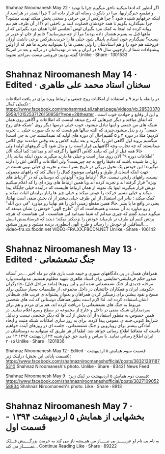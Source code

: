 Shahnaz Niroomanesh
May 22 · 
اگر آنطور که ادعا میکنید ناحق میگویم
چرا با تهدید و تطمیع خبرگزاریها، مرا در بایکوت رسانه ای قرار داده اید ؟
چرا اینقدر در هراسید از اینکه حرفهایم شنیده شود ؟
چرا هرکس از من حرفی و سخنی پخش میکند تهدید میشود؟
چرا نمیگذارید بگویم تا همه خودشان قضاوت کنند بر ناحقی ام ؟!
از آن طرف هم تیم روانه کرده اید اینجا به کمک مزد بگیران لوس آنجلسی اتان!
همان مزد بگیرانی که از ماهها قبل به پسرم هشدار داده بودند!
مرا از چه میترسانید؟ جانم از جان او عزیز تر نیست؟
نمیگذارم خون استادم پایمال شود
خیلی ها را خریدید،هرکس نرخی داشت
ارزان فروختند
هم خود را و هم استادشان را
ولی بعضی ها را نمیتوانید بخرید
ما هم که از اولین پیشنهادات شما
از بازجویی سال ۸۹ در ایران و 
بعد در تهدیداتتان در ترکیه و بعد در امریکا
گفته بودیم:
فروشی نیست ،مزاحم نشوید
Unlike · Share · 1301533

Shahnaz Niroomanesh
May 14 · Edited · 
سخنان استاد محمد علی طاهری 
=================
در رابطه با ترم ۹ و استفاده از امکانات روح جمعی و ارتباط ویژه برای در یافت اطلاعات تکمیلی کمال :
https://www.facebook.com/mohammad.ali.taheri.page/videos/vb.285303705958/10152537126150959/?type=2&theater
..و این از وقایع و حوادثِ خوب است که اتفاق میافتد و دیگر چیزهایی که رخ میدهد اینست که اطلاعات و آگاهی روی همان شبکه های منِ جمعی و اینها تبادل میشود، خوب خیلی درسها دیگر روی "شبکه های روح جمعی" رد و بدل میشود،چیزی که البته سالها هم هست که به یک صورت خیلی … تجربه کردیم؛ مثلا در دوره ۴ و ۵ گفتیم(حال آن دوره های اولیه که نمیدانستند چی به چی است) میگفتیم بروید اول آگاهی اش را بگیرید و بعد بیایید کلاس و بعد وقتی میامدند توی کلاس میدانستند که چه تجارب وچه آگاهیهایی قرار است رد و بدل شود (آن گروههای اولیه) ولی حالا همه قبل از این که بیایند کلاس آگاهیها را گرفته اند و میدانند؛ کما اینکه الان "اطلاعات دوره ۹" الان روی مدار است و خیلی ها دارند میگیرند بدون اینکه بدانند یا از زبان ما شنیده باشند که دقیقا راجع به چه چیزیست؟ ولی اطلاعات و آگاهی اش را دارند میگیرند؛
این خودش یک تحول بزرگی در تاریخ بشر است و تجربه ی خیلی نویی هست در جهت اینکه انسان از طرق و راههایی موضوع کمال را دنبال کند که راههای معمولی نیست، راههای رایجی نیست.
حالا "ارتباط ویژه" اونهایی که دوستانی که در "ارتباط های ویژه" قرار گرفته اند و تجربه کرده اند ویا همین ارتباط های ویژه ای را که اعلام میکنیم تویش قرار میگیرند اینها یک نمونه از همان ارتباط هاییست که درآینده خیلی جایگاه پیدا میکند و خیلی مسیر حرکت را عوض میکند و خیلی چیز ها راباز برایمان اثبات میکند و کمک میکند ؛ 
بنابر این استقبال از این طرف خیلی بیشتر از آن بخش منفی است نهایتا، یعنی در واقع ما یا بشر ،حالا همین مقطع زمینی اش را هم نهایتا رو میاورد "فی دین الله" و رو میاورد به آن سمت و همینجاست که آن "طرح الهی" خودش را نشان میدهد که میگوید دیدید گفتم که چیزی میدانم که شما نمیدانید این همانست ، این همانست که هرچه پرتش کنیم آن طرف تر بازمیاید خودش را نزدیکتر میکند؛
دیدید که فرستادیمش اسفل السافلین او خودش را رساند و طرح الهی اینطوری برنده میشود و پیروز میشود....
video-fra.xx.fbcdn.net
VIDEO-FRA.XX.FBCDN.NET
Unlike · Share · 106142

Shahnaz Niroomanesh
May 13 · Edited · 
جنگ تشعشعاتی
=========
همراهان همدل
در پی دادگاههای صوری و خیمه شب بازی های دو ماه اخیر ....در آستانه صدور حکم فرمایشی-نمایشی برای استاد طاهری شهید مظلوم هستیم.
مدتهاست وارد مرحله جدیدی از جنگ تشعشعاتی شده ایم و این روزها (مانند مراحل قبل) ،جادوگران حکومتی ایران و همکاران خائنشان در داخل مجموعه، از طلسمات بسیار سنگین برای مسخ و نفوذ بیشتر،برای زمینگیر کردن همراهان و بعنوان پشتوانه ی فریب های شیطانی اشان،استفاده کرده اند.
لذا لازم است بطور هماهنگ دوستانی که نُت های شخصی مربوط به جنگ های تشعشعاتی را دریافت کرده اند، هم برای مردم و هم برای سردمداران شبکه منفی در داخل و خارج از مجموعه در سطح وسیع اعلام نمایید.
در همین خصوص،به منظور استفاده از آن بخش از نُت ها که دیگر شخصی نیست و بدلیل شرایط کنونی،جنبه ی عمومی پیدا کرده، برای به روز سازی امکانات شبکه مثبت و ایجاد آمادگی بیشتر برای رویارویی و جنگ تشعشعاتی ، جلسه ای در روزهای آینده خواهیم داست که متعاقبا اطلاع رسانی خواهد شد.
لطفا از هر طریق که میتوانید به دوستانمان در ایران اطلاع رسانی نمایید.
با سپاس و بامید حق
چهارشنبه 
۲۳ اردیبهشت ۱۳۹۴
۱۳ می ۲۰۱۵
Unlike · Share · 1201836

Shahnaz Niroomanesh
May 12 · Edited · 
قسمت سوم همایش ۵ اردیبهشت (قسمت پایانی این بخش) درلینک زیر:
https://www.facebook.com/shahnazniroomaneshofficial/posts/383212811875310
Shahnaz Niroomanesh's photo.
Unlike · Share · 83421
News Feed

Shahnaz Niroomanesh
May 9 · 
:قسمت دوم همایش ۵ اردیبهشت در لینک زیر:
https://www.facebook.com/shahnazniroomaneshofficial/posts/382710905258834
Shahnaz Niroomanesh's photo.
Like · Share · 8813

Shahnaz Niroomanesh
May 7 · 
بخشهایی از همایش ۵ اردیبهشت ۱۳۹۴ - قسمت اول
=============================
به نام بی نام او
عزیـــــز بی نیـــــاز من همـیشه ناز می کند
به حرمت بزرگــــیش فـــلک نمــــــاز می کند...
Continue Reading
Like · Share · 89222